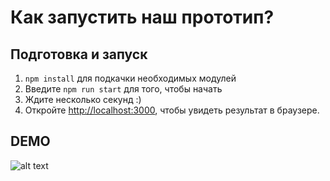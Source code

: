 
# Как запустить наш прототип?

## Подготовка и запуск
1) `npm install` для подкачки необходимых модулей
2) Введите `npm run start` для того, чтобы начать
3) Ждите несколько секунд :)
4) Откройте [http://localhost:3000](http://localhost:3000), чтобы увидеть результат в браузере.

## DEMO

![alt text](https://imgur.com/XtvIDkZ.png)


